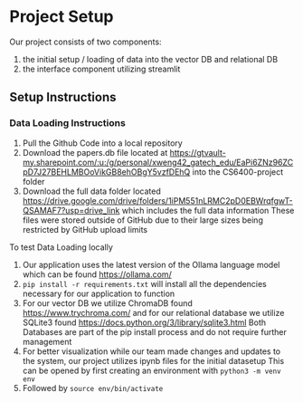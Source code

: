 # Project Setup
Our project consists of two components:
1. the initial setup / loading of data into the vector DB and relational DB
2. the interface component utilizing streamlit

## Setup Instructions

### Data Loading Instructions

1. Pull the Github Code into a local repository
2. Download the papers.db file located at https://gtvault-my.sharepoint.com/:u:/g/personal/xweng42_gatech_edu/EaPi6ZNz96ZCpD7J27BEHLMBOoVikGB8ehOBgY5vzfDEhQ into the CS6400-project folder
3. Download the full data folder located https://drive.google.com/drive/folders/1iPM551nLRMC2pD0EBWrqfgwT-QSAMAF7?usp=drive_link which includes the full data information
   These files were stored outside of GitHub due to their large sizes being restricted by GitHub upload limits

To test Data Loading locally
1. Our application uses the latest version of the Ollama language model which can be found https://ollama.com/
2. `pip install -r requirements.txt` will install all the dependencies necessary for our application to function
3. For our vector DB we utilize ChromaDB found https://www.trychroma.com/ and for our relational database we utilize SQLite3 found https://docs.python.org/3/library/sqlite3.html
   Both Databases are part of the pip install process and do not require further management
4. For better visualization while our team made changes and updates to the system, our project utilizes ipynb files for the initial datasetup
   This can be opened by first creating an environment with `python3 -m venv env` <br>
5. Followed by `source env/bin/activate` <br>
